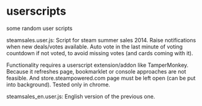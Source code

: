 userscripts
===========

some random user scripts

steamsales.user.js:
  Script for steam summer sales 2014.
  Raise notifications when new deals/votes available.
  Auto vote in the last minute of voting countdown if not voted, to avoid missing votes (and cards coming with it).
  
  Functionality requires a userscript extension/addon like TamperMonkey. Because it refreshes page, bookmarklet or console approaches are not feasible.
  And store.steampowered.com page must be left open (can be put into background).
  Tested only in chrome.
  
steamsales_en.user.js:
  English version of the previous one.
  


  
